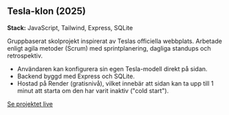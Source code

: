 ## Tesla-klon (2025)

**Stack:** JavaScript, Tailwind, Express, SQLite  

Gruppbaserat skolprojekt inspirerat av Teslas officiella webbplats. Arbetade enligt agila metoder (Scrum) med sprintplanering, dagliga standups och retrospektiv.

- Användaren kan konfigurera sin egen Tesla-modell direkt på sidan.
- Backend byggd med Express och SQLite.
- Hostad på Render (gratisnivå), vilket innebär att sidan kan ta upp till 1 minut att starta om den har varit inaktiv ("cold start").

[Se projektet live](https://tesla-clone-ok3b.onrender.com)
